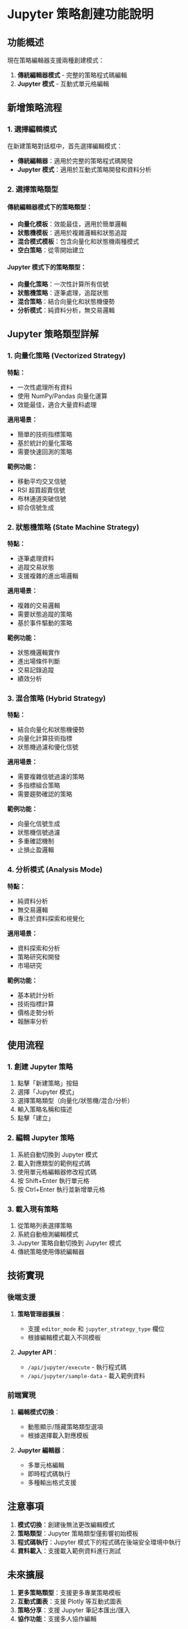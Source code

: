 # Jupyter 策略創建功能說明

## 功能概述

現在策略編輯器支援兩種創建模式：
1. **傳統編輯器模式** - 完整的策略程式碼編輯
2. **Jupyter 模式** - 互動式單元格編輯

## 新增策略流程

### 1. 選擇編輯模式

在新建策略對話框中，首先選擇編輯模式：

- **傳統編輯器**：適用於完整的策略程式碼開發
- **Jupyter 模式**：適用於互動式策略開發和資料分析

### 2. 選擇策略類型

#### 傳統編輯器模式下的策略類型：
- **向量化模板**：效能最佳，適用於簡單邏輯
- **狀態機模板**：適用於複雜邏輯和狀態追蹤
- **混合模式模板**：包含向量化和狀態機兩種模式
- **空白策略**：從零開始建立

#### Jupyter 模式下的策略類型：
- **向量化策略**：一次性計算所有信號
- **狀態機策略**：逐筆處理，追蹤狀態
- **混合策略**：結合向量化和狀態機優勢
- **分析模式**：純資料分析，無交易邏輯

## Jupyter 策略類型詳解

### 1. 向量化策略 (Vectorized Strategy)

**特點：**
- 一次性處理所有資料
- 使用 NumPy/Pandas 向量化運算
- 效能最佳，適合大量資料處理

**適用場景：**
- 簡單的技術指標策略
- 基於統計的量化策略
- 需要快速回測的策略

**範例功能：**
- 移動平均交叉信號
- RSI 超買超賣信號
- 布林通道突破信號
- 綜合信號生成

### 2. 狀態機策略 (State Machine Strategy)

**特點：**
- 逐筆處理資料
- 追蹤交易狀態
- 支援複雜的進出場邏輯

**適用場景：**
- 複雜的交易邏輯
- 需要狀態追蹤的策略
- 基於事件驅動的策略

**範例功能：**
- 狀態機邏輯實作
- 進出場條件判斷
- 交易記錄追蹤
- 績效分析

### 3. 混合策略 (Hybrid Strategy)

**特點：**
- 結合向量化和狀態機優勢
- 向量化計算技術指標
- 狀態機過濾和優化信號

**適用場景：**
- 需要複雜信號過濾的策略
- 多指標組合策略
- 需要趨勢確認的策略

**範例功能：**
- 向量化信號生成
- 狀態機信號過濾
- 多重確認機制
- 止損止盈邏輯

### 4. 分析模式 (Analysis Mode)

**特點：**
- 純資料分析
- 無交易邏輯
- 專注於資料探索和視覺化

**適用場景：**
- 資料探索和分析
- 策略研究和開發
- 市場研究

**範例功能：**
- 基本統計分析
- 技術指標計算
- 價格走勢分析
- 報酬率分析

## 使用流程

### 1. 創建 Jupyter 策略

1. 點擊「新建策略」按鈕
2. 選擇「Jupyter 模式」
3. 選擇策略類型（向量化/狀態機/混合/分析）
4. 輸入策略名稱和描述
5. 點擊「建立」

### 2. 編輯 Jupyter 策略

1. 系統自動切換到 Jupyter 模式
2. 載入對應類型的範例程式碼
3. 使用單元格編輯器修改程式碼
4. 按 Shift+Enter 執行單元格
5. 按 Ctrl+Enter 執行並新增單元格

### 3. 載入現有策略

1. 從策略列表選擇策略
2. 系統自動檢測編輯模式
3. Jupyter 策略自動切換到 Jupyter 模式
4. 傳統策略使用傳統編輯器

## 技術實現

### 後端支援

1. **策略管理器擴展**：
   - 支援 `editor_mode` 和 `jupyter_strategy_type` 欄位
   - 根據編輯模式載入不同模板

2. **Jupyter API**：
   - `/api/jupyter/execute` - 執行程式碼
   - `/api/jupyter/sample-data` - 載入範例資料

### 前端實現

1. **編輯模式切換**：
   - 動態顯示/隱藏策略類型選項
   - 根據選擇載入對應模板

2. **Jupyter 編輯器**：
   - 多單元格編輯
   - 即時程式碼執行
   - 多種輸出格式支援

## 注意事項

1. **模式切換**：創建後無法更改編輯模式
2. **策略類型**：Jupyter 策略類型僅影響初始模板
3. **程式碼執行**：Jupyter 模式下的程式碼在後端安全環境中執行
4. **資料載入**：支援載入範例資料進行測試

## 未來擴展

1. **更多策略類型**：支援更多專業策略模板
2. **互動式圖表**：支援 Plotly 等互動式圖表
3. **策略分享**：支援 Jupyter 筆記本匯出/匯入
4. **協作功能**：支援多人協作編輯 